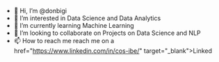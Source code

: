 - 👋 Hi, I’m @donbigi
- 👀 I’m interested in Data Science and Data Analytics
- 🌱 I’m currently learning Machine Learning
- 💞️ I’m looking to collaborate on Projects on Data Science and NLP
- 📫 How to reach me reach me on a href="https://www.linkedin.com/in/cos-ibe/" target="_blank">Linked</a>

<!---
donbigi/donbigi is a ✨ special ✨ repository because its `README.md` (this file) appears on your GitHub profile.
You can click the Preview link to take a look at your changes.
--->
